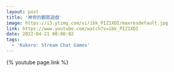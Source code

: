 ```yaml
---
layout: post
title: '神奇的觀眾遊戲'
image: https://i3.ytimg.com/vi/ibk_PIZ1XDI/maxresdefault.jpg
link: https://www.youtube.com/watch?v=ibk_PIZ1XDI
date: 2022-04-21 00:00:02
tags:
  - 'Kukoro: Stream Chat Games'
---
```


{% youtube page.link %}
